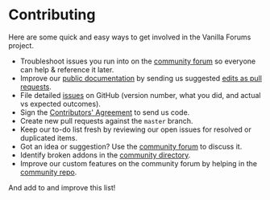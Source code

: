 # Contributing

Here are some quick and easy ways to get involved in the Vanilla Forums project.

* Troubleshoot issues you run into on the [community forum](https://open.vanillaforums.com/discussions) so everyone can help & reference it later.
* Improve our [public documentation](https://docs.vanillaforums.com/) by sending us suggested [edits as pull requests](https://github.com/vanilla/docs).
* File detailed [issues](https://github.com/vanilla/vanilla/issues) on GitHub (version number, what you did, and actual vs expected outcomes).
* Sign the [Contributors' Agreement](https://open.vanillaforums.com/contributors) to send us code.
* Create new pull requests against the `master` branch.
* Keep our to-do list fresh by reviewing our open issues for resolved or duplicated items.
* Got an idea or suggestion? Use the [community forum](https://open.vanillaforums.com/discussions) to discuss it.
* Identify broken addons in the [community directory](https://open.vanillaforums.com/addons).
* Improve our custom features on the community forum by helping in the [community repo](https://github.com/vanilla/community).

And add to and improve this list!
